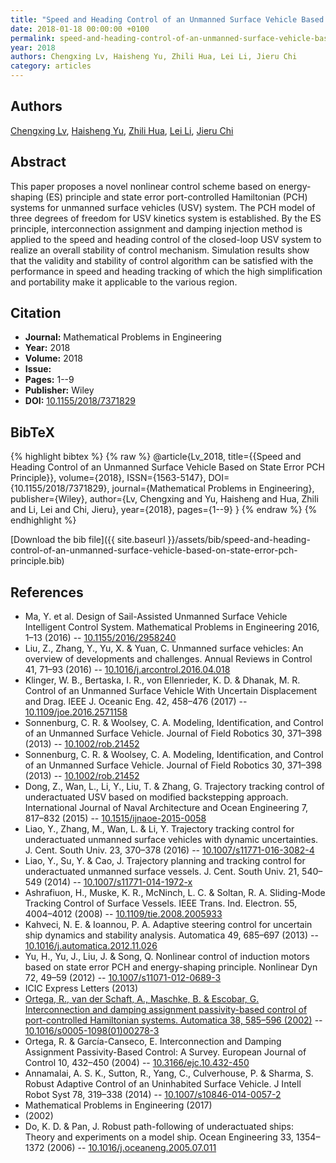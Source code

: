 ```yaml
---
title: "Speed and Heading Control of an Unmanned Surface Vehicle Based on State Error PCH Principle"
date: 2018-01-18 00:00:00 +0100
permalink: speed-and-heading-control-of-an-unmanned-surface-vehicle-based-on-state-error-pch-principle
year: 2018
authors: Chengxing Lv, Haisheng Yu, Zhili Hua, Lei Li, Jieru Chi
category: articles
---
```

 
## Authors
[Chengxing Lv](authors/chengxing-lv), [Haisheng Yu](authors/haisheng-yu), [Zhili Hua](authors/zhili-hua), [Lei Li](authors/lei-li), [Jieru Chi](authors/jieru-chi)
 
## Abstract
This paper proposes a novel nonlinear control scheme based on energy-shaping (ES) principle and state error port-controlled Hamiltonian (PCH) systems for unmanned surface vehicles (USV) system. The PCH model of three degrees of freedom for USV kinetics system is established. By the ES principle, interconnection assignment and damping injection method is applied to the speed and heading control of the closed-loop USV system to realize an overall stability of control mechanism. Simulation results show that the validity and stability of control algorithm can be satisfied with the performance in speed and heading tracking of which the high simplification and portability make it applicable to the various region.
 
## Citation
- **Journal:** Mathematical Problems in Engineering
- **Year:** 2018
- **Volume:** 2018
- **Issue:** 
- **Pages:** 1--9
- **Publisher:** Wiley
- **DOI:** [10.1155/2018/7371829](https://doi.org/10.1155/2018/7371829)
 
## BibTeX
{% highlight bibtex %}
{% raw %}
@article{Lv_2018,
  title={{Speed and Heading Control of an Unmanned Surface Vehicle Based on State Error PCH Principle}},
  volume={2018},
  ISSN={1563-5147},
  DOI={10.1155/2018/7371829},
  journal={Mathematical Problems in Engineering},
  publisher={Wiley},
  author={Lv, Chengxing and Yu, Haisheng and Hua, Zhili and Li, Lei and Chi, Jieru},
  year={2018},
  pages={1--9}
}
{% endraw %}
{% endhighlight %}
 
[Download the bib file]({{ site.baseurl }}/assets/bib/speed-and-heading-control-of-an-unmanned-surface-vehicle-based-on-state-error-pch-principle.bib)
 
## References
- Ma, Y. et al. Design of Sail-Assisted Unmanned Surface Vehicle Intelligent Control System. Mathematical Problems in Engineering 2016, 1–13 (2016) -- [10.1155/2016/2958240](https://doi.org/10.1155/2016/2958240)
- Liu, Z., Zhang, Y., Yu, X. & Yuan, C. Unmanned surface vehicles: An overview of developments and challenges. Annual Reviews in Control 41, 71–93 (2016) -- [10.1016/j.arcontrol.2016.04.018](https://doi.org/10.1016/j.arcontrol.2016.04.018)
- Klinger, W. B., Bertaska, I. R., von Ellenrieder, K. D. & Dhanak, M. R. Control of an Unmanned Surface Vehicle With Uncertain Displacement and Drag. IEEE J. Oceanic Eng. 42, 458–476 (2017) -- [10.1109/joe.2016.2571158](https://doi.org/10.1109/joe.2016.2571158)
- Sonnenburg, C. R. & Woolsey, C. A. Modeling, Identification, and Control of an Unmanned Surface Vehicle. Journal of Field Robotics 30, 371–398 (2013) -- [10.1002/rob.21452](https://doi.org/10.1002/rob.21452)
- Sonnenburg, C. R. & Woolsey, C. A. Modeling, Identification, and Control of an Unmanned Surface Vehicle. Journal of Field Robotics 30, 371–398 (2013) -- [10.1002/rob.21452](https://doi.org/10.1002/rob.21452)
- Dong, Z., Wan, L., Li, Y., Liu, T. & Zhang, G. Trajectory tracking control of underactuated USV based on modified backstepping approach. International Journal of Naval Architecture and Ocean Engineering 7, 817–832 (2015) -- [10.1515/ijnaoe-2015-0058](https://doi.org/10.1515/ijnaoe-2015-0058)
- Liao, Y., Zhang, M., Wan, L. & Li, Y. Trajectory tracking control for underactuated unmanned surface vehicles with dynamic uncertainties. J. Cent. South Univ. 23, 370–378 (2016) -- [10.1007/s11771-016-3082-4](https://doi.org/10.1007/s11771-016-3082-4)
- Liao, Y., Su, Y. & Cao, J. Trajectory planning and tracking control for underactuated unmanned surface vessels. J. Cent. South Univ. 21, 540–549 (2014) -- [10.1007/s11771-014-1972-x](https://doi.org/10.1007/s11771-014-1972-x)
- Ashrafiuon, H., Muske, K. R., McNinch, L. C. & Soltan, R. A. Sliding-Mode Tracking Control of Surface Vessels. IEEE Trans. Ind. Electron. 55, 4004–4012 (2008) -- [10.1109/tie.2008.2005933](https://doi.org/10.1109/tie.2008.2005933)
- Kahveci, N. E. & Ioannou, P. A. Adaptive steering control for uncertain ship dynamics and stability analysis. Automatica 49, 685–697 (2013) -- [10.1016/j.automatica.2012.11.026](https://doi.org/10.1016/j.automatica.2012.11.026)
- Yu, H., Yu, J., Liu, J. & Song, Q. Nonlinear control of induction motors based on state error PCH and energy-shaping principle. Nonlinear Dyn 72, 49–59 (2012) -- [10.1007/s11071-012-0689-3](https://doi.org/10.1007/s11071-012-0689-3)
- ICIC Express Letters (2013)
- [Ortega, R., van der Schaft, A., Maschke, B. & Escobar, G. Interconnection and damping assignment passivity-based control of port-controlled Hamiltonian systems. Automatica 38, 585–596 (2002)](interconnection-and-damping-assignment-passivity-based-control-of-port-controlled-hamiltonian-systems) -- [10.1016/s0005-1098(01)00278-3](https://doi.org/10.1016/s0005-1098(01)00278-3)
- Ortega, R. & García-Canseco, E. Interconnection and Damping Assignment Passivity-Based Control: A Survey. European Journal of Control 10, 432–450 (2004) -- [10.3166/ejc.10.432-450](https://doi.org/10.3166/ejc.10.432-450)
- Annamalai, A. S. K., Sutton, R., Yang, C., Culverhouse, P. & Sharma, S. Robust Adaptive Control of an Uninhabited Surface Vehicle. J Intell Robot Syst 78, 319–338 (2014) -- [10.1007/s10846-014-0057-2](https://doi.org/10.1007/s10846-014-0057-2)
- Mathematical Problems in Engineering (2017)
- (2002)
- Do, K. D. & Pan, J. Robust path-following of underactuated ships: Theory and experiments on a model ship. Ocean Engineering 33, 1354–1372 (2006) -- [10.1016/j.oceaneng.2005.07.011](https://doi.org/10.1016/j.oceaneng.2005.07.011)

